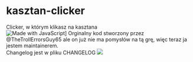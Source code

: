 # kasztan-clicker
Clicker, w którym klikasz na kasztana<br>
![Made with JavaScript](https://forthebadge.com/images/badges/made-with-javascript.svg)]
Orginalny kod stworzony przez @TheTrollErrorsGuy65 ale on już nie ma pomysłów na tą grę, więc teraz ja jestem maintainerem.<br>
Changelog jest w pliku CHANGELOG
![](https://raw.githubusercontent.com/ProgramistaZpolski/kasztan-clicker/master/Screenshot_2020-11-20%20Kasztan%20Clicker.png)
